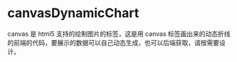 # canvasDynamicChart
canvas 是 html5 支持的绘制图片的标签，这是用 canvas 标签画出来的动态折线的前端的代码，要展示的数据可以自己动态生成，也可以后端获取，请按需要设计。
